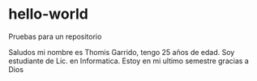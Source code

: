 # hello-world
Pruebas para un repositorio

Saludos mi nombre es Thomis Garrido, tengo 25 años de edad.
Soy estudiante de Lic. en Informatica. 
Estoy en mi ultimo semestre gracias a Dios
